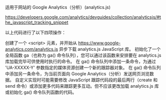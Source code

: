 适用于网站的 Google Analytics（分析）(analytics.js)

https://developers.google.com/analytics/devguides/collection/analyticsjs/#the_javascript_tracking_snippet

<!-- Google Analytics -->
<script>
(function(i,s,o,g,r,a,m){i['GoogleAnalyticsObject']=r;i[r]=i[r]||function(){
(i[r].q=i[r].q||[]).push(arguments)},i[r].l=1*new Date();a=s.createElement(o),
m=s.getElementsByTagName(o)[0];a.async=1;a.src=g;m.parentNode.insertBefore(a,m)
})(window,document,'script','//www.google-analytics.com/analytics.js','ga');

ga('create', 'UA-XXXXX-Y', 'auto');
ga('send', 'pageview');
</script>
<!-- End Google Analytics -->

以上代码进行了以下四项操作：

创建了一个 &lt;script&gt; 元素，并开始从 https://www.google-analytics.com/analytics.js 异步下载 analytics.js JavaScript 库。
初始化了一个全局函数 ga（也称为 ga() 命令队列），您可以通过该函数来安排要在 analytics.js 库加载完毕可供使用时执行的命令。
在 ga() 命令队列中添加一条命令，为通过 'UA-XXXXX-Y' 参数指定的媒体资源创建一个新的跟踪器对象。
在 ga() 命令队列中添加另一条命令，为当前页面向 Google Analytics（分析）发送网页浏览数据。
自定义实现时可能需要修改 JavaScript 跟踪代码段的最后两行（create 和 send 命令）或添加更多代码来跟踪更多互动。但不应该更改加载 analytics.js 库或初始化 ga() 命令队列函数的代码。




















